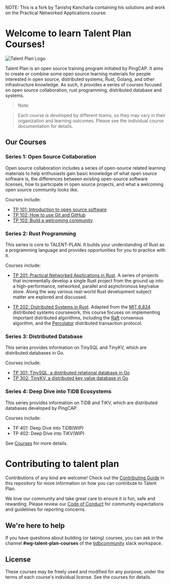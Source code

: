 NOTE: This is a fork by Tanishq Kancharla containing his solutions and work on the Practical Networked Applications course.

# Welcome to learn Talent Plan Courses!

![Talent Plan Logo](media/talent-plan-logo.png)

Talent Plan is an open source training program initiated by PingCAP. It aims to create or combine some open source learning materials for people interested in open source, distributed systems, Rust, Golang, and other infrastructure knowledge. As such, it provides a series of courses focused on open source collaboration, rust programming, distributed database and systems.

> Note:

> Each course is developed by different teams, so they may vary in their organization and learning outcomes. Please see the individual course documentation for details.

## Our Courses

### Series 1: Open Source Collaboration

Open source collaboration includes a series of open-source related learning materials to help  enthusiasts gain basic knowledge of what open source software is, the differences between existing open-source software licenses, how to participate in open source projects, and what a welcoming open source community looks like.

Courses include:

- [TP 101: Introduction to open source software](courses/tp101-intro-to-oss.md)
- [TP 102: How to use Git and GitHub](courses/tp102-how-to-use-git-github.md)
- [TP 103: Build a welcoming community](courses/tp103-open-source-community.md)

### Series 2: Rust Programming

This series is core to TALENT-PLAN. It builds your understanding of Rust as a programming language and provides opportunities for you to practice with it.

Courses include:

- [TP 201: Practical Networked Applications in Rust](courses/rust/README.md). A series of projects that incrementally develop a single Rust project from the ground up into a high-performance, networked, parallel and asynchronous key/value store. Along the way various real-world Rust development subject matter are explored and discussed.

- [TP 202: Distributed Systems in Rust](courses/dss/README.md). Adapted from the [MIT 6.824](http://nil.csail.mit.edu/6.824/2017/index.html) distributed systems coursework, this course focuses on implementing important distributed algorithms, including the [Raft](https://raft.github.io/) consensus algorithm, and the [Percolator](https://storage.googleapis.com/pub-tools-public-publication-data/pdf/36726.pdf) distributed transaction protocol.

### Series 3: Distributed Database

This series provides information on TinySQL and TinyKV, which are distributed databases in Go.

Courses include:

- [TP 301: TinySQL, a distributed relational database in Go](https://github.com/pingcap-incubator/tinysql)
- [TP 302: TinyKV, a distributed key value database in Go](https://github.com/pingcap-incubator/tinykv)

### Series 4: Deep Dive into TiDB Ecosystems

This series provides information on TiDB and TiKV, which are distributed databases developed by PingCAP.

Courses include:

- TP 401: Deep Dive into TiDB(WIP)
- TP 402: Deep Dive into TiKV(WIP)


See [Courses](courses/README.md) for more details.

# Contributing to talent plan

Contributions of any kind are welcome! Check out the [Contributing Guide](CONTRIBUTING.md) in this repository for more information on how you can contribute to Talent Plan.

We love our community and take great care to ensure it is fun, safe and rewarding. Please review our [Code of Conduct](/CODE_OF_CONDUCT.md) for community expectations and guidelines for reporting concerns.


## We're here to help

If you have questions about building (or taking) courses, you can ask in the channel **#wg-talent-plan-courses** of the [tidbcommunity](https://tidbcommunity.slack.com/join/shared_invite/enQtNzc0MzI4ODExMDc4LWYwYmIzMjZkYzJiNDUxMmZlN2FiMGJkZjAyMzQ5NGU0NGY0NzI3NTYwMjAyNGQ1N2I2ZjAxNzc1OGUwYWM0NzE#/shared-invite/email) slack workspace.

## License

These courses may be freely used and modified for any purpose, under the terms of each course's individual license. See the courses for details.
